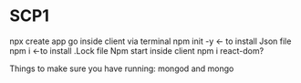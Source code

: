 # SCP1
npx create app 
go inside client via terminal 
npm init -y <- to install Json file
npm i <-to install .Lock file 
Npm start inside client 
npm i react-dom?

Things to make sure you have running:
mongod and mongo


